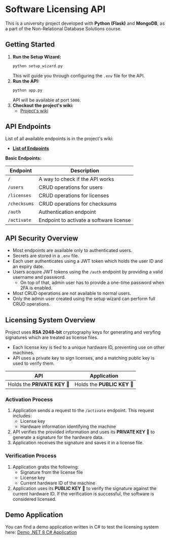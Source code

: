 # Software Licensing API

This is a university project developed with **Python (Flask)** and **MongoDB**, as a part of the Non-Relational Database Solutions course. 

## Getting Started

1. **Run the Setup Wizard:**
    ```bash
    python setup_wizard.py
    ```
    This will guide you through configuring the `.env` file for the API.
2. **Run the API:**
   ```bash
   python app.py
   ```
   API will be available at port `5000`.
3. **Checkout the project's wiki:**
   - [Project's wiki](https://github.com/rara64/software-licensing-api/wiki)

## API Endpoints

List of all available endpoints is in the project's wiki:

-   [**List of Endpoints**](https://github.com/rara64/software-licensing-api/wiki/List-of-endpoints)

**Basic Endpoints:**

| Endpoint      | Description                                    |
| ------------- | ---------------------------------------------- |
| `/`           | A way to check if the API works   |
| `/users`      | CRUD operations for users                      |
| `/licenses`   | CRUD operations for licenses                   |
| `/checksums`  | CRUD operations for checksums                 |
| `/auth`       | Authentication endpoint                        |
| `/activate`   | Endpoint to activate a software license       |

## API Security Overview

- Most endpoints are available only to authenticated users.
- Secrets are stored in a `.env` file.
- Each user authenticates using a JWT token which holds the user ID and an expiry date.
- Users acquire JWT tokens using the `/auth` endpoint by providing a valid username and password.
  - On top of that, admin user has to provide a one-time password when 2FA is enabled.
- Most CRUD operations are not available to normal users.
- Only the admin user created using the setup wizard can perform full CRUD operations.

## Licensing System Overview

Project uses **RSA 2048-bit** cryptography keys for generating and veryfing signatures which are treated as license files.
-   Each license key is tied to a unique hardware ID, preventing use on other machines.
-   API uses a private key to sign licenses, and a matching public key is used to verify them.

| **API**     | **Application**  |
| ------------- | ------------------------------------------ |
| Holds the **PRIVATE KEY** 🔑 | Holds the **PUBLIC KEY** 🔑 |

### Activation Process

1. Application sends a request to the `/activate` endpoint. This request includes:
    -   License key
    -   Hardware information identifying the machine
2. API verifies the provided information and uses its **PRIVATE KEY** 🔑 to generate a signature for the hardware data.
3. Application receives the signature and saves it in a license file.

### Verification Process

1. Application grabs the following:
    -   Signature from the license file
    -   License key
    -   Current hardware ID of the machine
2. Application uses its **PUBLIC KEY** 🔑 to verify the signature against the current hardware ID. If the verification is successful, the software is considered licensed.

## Demo Application

You can find a demo application written in C# to test the licensing system here: [Demo .NET 8 C# Application](https://github.com/rara64/software-licensing-api/blob/main/demo_app/Program.cs)
